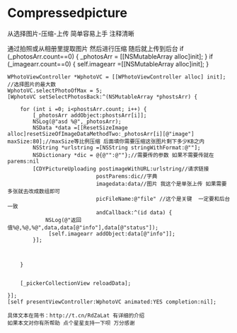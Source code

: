 # Compressedpicture
从选择图片-压缩-上传  简单容易上手   注释清晰

通过拍照或从相册里提取图片  然后进行压缩 随后就上传到后台
 if (_photosArr.count==0) {
        _photosArr = [[NSMutableArray alloc]init];
    }
    if (_imagearr.count==0) {
        self.imagearr =[[NSMutableArray alloc]init];
    }
    
    WPhotoViewController *WphotoVC = [[WPhotoViewController alloc] init];
    //选择图片的最大数
    WphotoVC.selectPhotoOfMax = 5;
    [WphotoVC setSelectPhotosBack:^(NSMutableArray *phostsArr) {
        
        for (int i =0; i<phostsArr.count; i++) {
            [_photosArr addObject:phostsArr[i]];
            NSLog(@"asd %@",_photosArr);
            NSData *data =[[ResetSizeImage alloc]resetSizeOfImageDataMethodTwo:_photosArr[i][@"image"] maxSize:80];//maxSize等比例压缩 后面填你需要压缩这张图片剩下多少KB之内
            NSString *urlstring =[NSString stringWithFormat:@""];
            NSDictionary *dic = @{@"":@""};//需要传的参数 如果不需要传就在parems:nil
            [CDYPictureUploading postimageWithURL:urlstring//请求链接
                                postParems:dic//字典
                                imagedata:data//图片 我这个是单张上传 如果需要多张就去改成数组即可
                                picFileName:@"file" //这个是关键  一定要和后台一致
                                andCallback:^(id data) {
                NSLog(@"返回值%@,%@,%@",data,data[@"info"],data[@"status"]);
                 [self.imagearr addObject:data[@"info"]];
            }];

            
            
        }
        
        
        [_pickerCollectionView reloadData];
        
    }];
    [self presentViewController:WphotoVC animated:YES completion:nil];
    
    具体文本在简书：http://t.cn/RdZaLat 有详细的介绍
    如果本文对你有所帮助 点个星星支持一下呗 万分感谢
 
